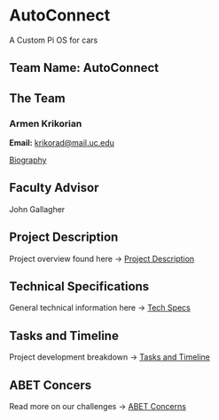 # AutoConnect
A Custom Pi OS for cars

## Team Name: AutoConnect

## The Team
### Armen Krikorian
**Email:** krikorad@mail.uc.edu

[Biography](https://github.com/teddybear2733/AutoConnect/blob/main/ArmenKrikorian.md)

## Faculty Advisor
John Gallagher

## Project Description
Project overview found here -> [Project Description](https://github.com/teddybear2733/AutoConnect/wiki)

## Technical Specifications
General technical information here -> [Tech Specs](https://github.com/teddybear2733/AutoConnect/wiki)

## Tasks and Timeline
Project development breakdown -> [Tasks and Timeline](https://github.com/teddybear2733/AutoConnect/wiki)

## ABET Concers
Read more on our challenges -> [ABET Concerns](https://github.com/teddybear2733/AutoConnect/wiki)




